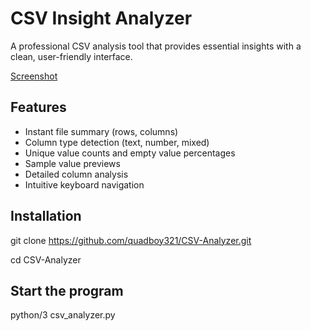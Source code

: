 # CSV Insight Analyzer

A professional CSV analysis tool that provides essential insights with a clean, user-friendly interface.

[Screenshot](https://github.com/quadboy321/CSV-Analyzer/blob/main/StartUP.png) <!-- SCREENSHOT COMiNG SOON! -->

## Features
- Instant file summary (rows, columns)
- Column type detection (text, number, mixed)
- Unique value counts and empty value percentages
- Sample value previews
- Detailed column analysis
- Intuitive keyboard navigation

## Installation

git clone https://github.com/quadboy321/CSV-Analyzer.git

cd CSV-Analyzer

## Start the program

python/3 csv_analyzer.py

